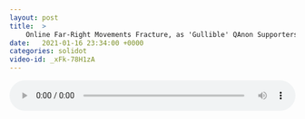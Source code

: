 ```yaml
---
layout: post
title:  >
    Online Far-Right Movements Fracture, as 'Gullible' QAnon Supporters Criticized
date:   2021-01-16 23:34:00 +0000
categories: solidot
video-id: _xFk-78H1zA
---
```


<audio src="/assets/2c228de39775353b72ea3e5beeb27c59.mp3" style="width: 100%;" controls></audio>

